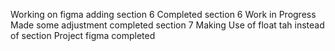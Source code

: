 Working on figma
adding section 6
Completed section 6 
Work in Progress
Made some adjustment
completed section 7
Making Use of float tah instead of section
Project figma completed